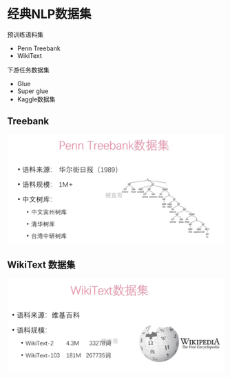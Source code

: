 # 经典NLP数据集



预训练语料集

- Penn Treebank
- WikiText



下游任务数据集 

- Glue
- Super glue
- Kaggle数据集



## Treebank



![](Images/14.png)



## WikiText 数据集



![](Images/15.png)



